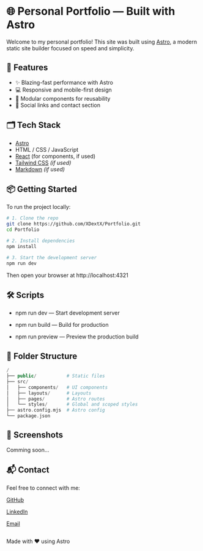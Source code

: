 # 🌐 Personal Portfolio — Built with Astro

Welcome to my personal portfolio! This site was built using [Astro](https://astro.build), a modern static site builder focused on speed and simplicity.

## 🚀 Features

- ✨ Blazing-fast performance with Astro
- 💻 Responsive and mobile-first design
- 🧩 Modular components for reusability
- 🔗 Social links and contact section

## 🗂️ Tech Stack

- [Astro](https://astro.build/)
- HTML / CSS / JavaScript
- [React](https://reactjs.org/) (for components, if used)
- [Tailwind CSS](https://tailwindcss.com/) *(if used)*
- [Markdown](https://astro.build/guides/markdown-content/) *(if used)*

## 📦 Getting Started

To run the project locally:

```bash
# 1. Clone the repo
git clone https://github.com/XDextX/Portfolio.git
cd Portfolio

# 2. Install dependencies
npm install

# 3. Start the development server
npm run dev
```
Then open your browser at http://localhost:4321

## 🛠️ Scripts
- npm run dev — Start development server

- npm run build — Build for production

- npm run preview — Preview the production build

## 📁 Folder Structure
```php
/
├── public/           # Static files
├── src/
│   ├── components/   # UI components
│   ├── layouts/      # Layouts
│   ├── pages/        # Astro routes
│   └── styles/       # Global and scoped styles
├── astro.config.mjs  # Astro config
└── package.json
```

## 📸 Screenshots
Comming soon...
## 📬 Contact
Feel free to connect with me:

[GitHub](https://github.com/XDextX)

[LinkedIn](https://www.linkedin.com/in/german-montero-ramirez/)

[Email](mailto:germonram@gmail.com)
##
Made with ❤️ using Astro
